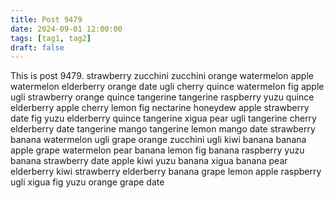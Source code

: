 ```yaml
---
title: Post 9479
date: 2024-09-01 12:00:00
tags: [tag1, tag2]
draft: false
---
```

This is post 9479.
strawberry
zucchini
zucchini
orange
watermelon
apple
watermelon
elderberry
orange
date
ugli
cherry
quince
watermelon
fig
apple
ugli
strawberry
orange
quince
tangerine
tangerine
raspberry
yuzu
quince
elderberry
apple
cherry
lemon
fig
nectarine
honeydew
apple
strawberry
date
fig
yuzu
elderberry
quince
tangerine
xigua
pear
ugli
tangerine
cherry
elderberry
date
tangerine
mango
tangerine
lemon
mango
date
strawberry
banana
watermelon
ugli
grape
orange
zucchini
ugli
kiwi
banana
banana
apple
grape
watermelon
pear
banana
lemon
fig
banana
raspberry
yuzu
banana
strawberry
date
apple
kiwi
yuzu
banana
xigua
banana
pear
elderberry
kiwi
strawberry
elderberry
banana
grape
lemon
apple
raspberry
ugli
xigua
fig
yuzu
orange
grape
date
